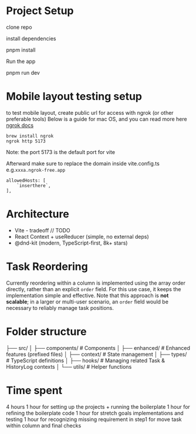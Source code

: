 # Project Setup

clone repo

install dependencies

pnpm install

Run the app

pnpm run dev

# Mobile layout testing setup

to test mobile layout, create public url for access with ngrok (or other preferable tools)
Below is a guide for mac OS, and you can read more here [ngrok docs](https://ngrok.com/downloads/mac-os)

```
brew install ngrok
ngrok http 5173
```

Note: the port 5173 is the default port for vite

Afterward make sure to replace the domain inside vite.config.ts
e.g.`xxxa.ngrok-free.app`

```
allowedHosts: [
    `inserthere`,
],
```

# Architecture

- Vite - tradeoff // TODO
- React Context + useReducer (simple, no external deps)
- @dnd-kit (modern, TypeScript-first, 8k+ stars)

# Task Reordering

Currently reordering within a column is implemented using the array order directly, rather than an explicit `order` field. For this use case, it keeps the implementation simple and effective. Note that this approach is **not scalable**; in a larger or multi-user scenario, an `order` field would be necessary to reliably manage task positions.

# Folder structure

├── src/
│ ├── components/ # Components
│ ├── enhanced/ # Enhanced features (prefixed files)
│ ├── context/ # State management
│ ├── types/ # TypeScript definitions
│ ├── hooks/ # Managing related Task & HistoryLog contexts
│ └── utils/ # Helper functions

# Time spent

4 hours
1 hour for setting up the projects + running the boilerplate
1 hour for refining the boilerplate code
1 hour for stretch goals implementations and testing
1 hour for recognizing missing requirement in step1 for move task within column and final checks
